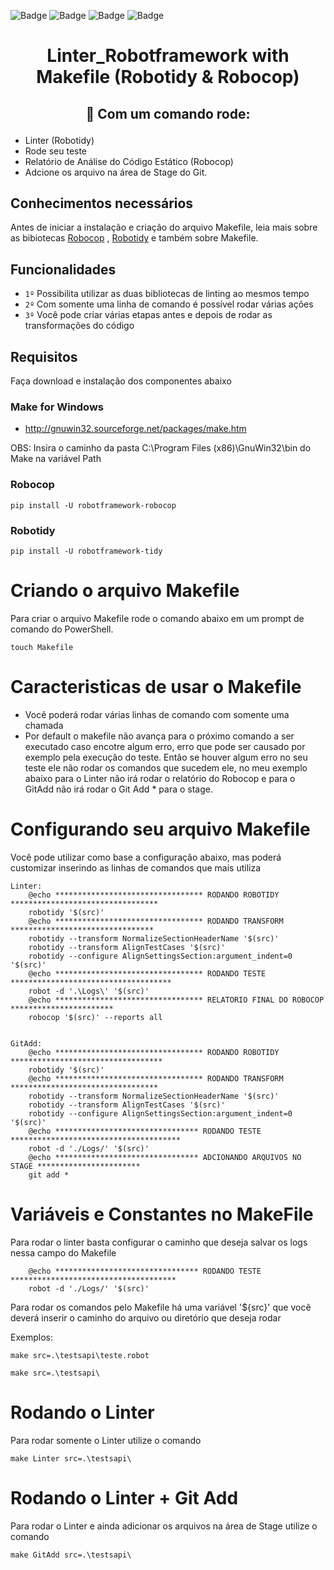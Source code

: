 ![Badge](https://img.shields.io/github/issues/tgskyline/Linter-Robotframework)  ![Badge](https://img.shields.io/github/forks/tgskyline/Linter-Robotframework)  ![Badge](https://img.shields.io/github/stars/tgskyline/Linter-Robotframework) ![Badge](https://img.shields.io/github/downloads/tgskyline/Linter-Robotframework-with-MakeFile/total)
<h1 align="center"> Linter_Robotframework with <br/> Makefile (Robotidy & Robocop)</h1>

<h2> <p align="center">🤖 Com um comando rode:</p> </h1>

- Linter (Robotidy) 
- Rode seu teste 
- Relatório de Análise do Código Estático (Robocop) 
- Adcione os arquivo na área de Stage do Git.

## Conhecimentos necessários

Antes de iniciar a instalação e criação do arquivo Makefile, leia mais sobre as bibiotecas [Robocop](https://github.com/MarketSquare/robotframework-robocop) , [Robotidy](https://github.com/MarketSquare/robotframework-tidy) e também sobre Makefile.

## Funcionalidades

- `1º` Possibilita utilizar as duas bibliotecas de linting ao mesmos tempo
- `2º` Com somente uma linha de comando é possível rodar várias ações 
- `3º` Você pode criar várias etapas antes e depois de rodar as transformações do código

## Requisitos

Faça download e instalação dos componentes abaixo

### Make for Windows

- http://gnuwin32.sourceforge.net/packages/make.htm

OBS: Insira o caminho da pasta C:\Program Files (x86)\GnuWin32\bin do Make na variável Path

### Robocop

    pip install -U robotframework-robocop

### Robotidy

    pip install -U robotframework-tidy

# Criando o arquivo Makefile

 Para criar o arquivo Makefile rode o comando abaixo em um prompt de comando do PowerShell.

    touch Makefile

# Caracteristicas de usar o Makefile

-   Você poderá rodar várias linhas de comando com somente uma chamada
-   Por default o makefile não avança para o próximo comando a ser executado caso encotre algum erro, erro que pode ser causado por exemplo pela execução do teste. Então se houver algum erro no seu teste ele não rodar os comandos que sucedem ele, no meu exemplo abaixo para o Linter não irá rodar o relatório do Robocop e para o GitAdd não irá rodar o Git Add * para o stage.

# Configurando seu arquivo Makefile

Você pode utilizar como base a configuração abaixo, mas poderá customizar inserindo as linhas de comandos que mais utiliza

    Linter: 
	    @echo ********************************* RODANDO ROBOTIDY *********************************
	    robotidy '$(src)'
	    @echo ********************************* RODANDO TRANSFORM ********************************
	    robotidy --transform NormalizeSectionHeaderName '$(src)'
        robotidy --transform AlignTestCases '$(src)'
	    robotidy --configure AlignSettingsSection:argument_indent=0 '$(src)'
	    @echo ********************************* RODANDO TESTE ************************************
	    robot -d '.\Logs\' '$(src)'	
	    @echo ********************************* RELATORIO FINAL DO ROBOCOP ***********************
	    robocop '$(src)' --reports all


    GitAdd:
	    @echo ********************************* RODANDO ROBOTIDY **********************************
	    robotidy '$(src)'
	    @echo ********************************* RODANDO TRANSFORM *********************************
	    robotidy --transform NormalizeSectionHeaderName '$(src)'
	    robotidy --transform AlignTestCases '$(src)'
	    robotidy --configure AlignSettingsSection:argument_indent=0 '$(src)'
	    @echo ******************************** RODANDO TESTE **************************************
	    robot -d './Logs/' '$(src)'	
	    @echo ******************************** ADCIONANDO ARQUIVOS NO STAGE ***********************
	    git add *

# Variáveis e Constantes no MakeFile

Para rodar o linter basta configurar o caminho que deseja salvar os logs nessa campo do Makefile

	    @echo ******************************** RODANDO TESTE *************************************
	    robot -d './Logs/' '$(src)'	
	    
Para rodar os comandos pelo Makefile há uma variável '${src}' que você deverá inserir o caminho do arquivo ou diretório que deseja rodar

Exemplos:

    make src=.\testsapi\teste.robot
</d>

    make src=.\testsapi\
# Rodando o Linter

Para rodar somente o Linter utilize o comando 

    make Linter src=.\testsapi\

# Rodando o Linter + Git Add

Para rodar o Linter e ainda adicionar os arquivos na área de Stage utilize o comando

    make GitAdd src=.\testsapi\



